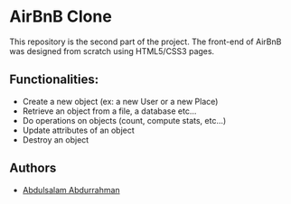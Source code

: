 # AirBnB Clone

This repository is the second part of the project. The front-end of AirBnB was designed from scratch using HTML5/CSS3 pages.

## Functionalities:
- Create a new object (ex: a new User or a new Place)
- Retrieve an object from a file, a database etc...
- Do operations on objects (count, compute stats, etc...)
- Update attributes of an object
- Destroy an object

## Authors
- [Abdulsalam Abdurrahman](https://github.com/Bumblebig)
